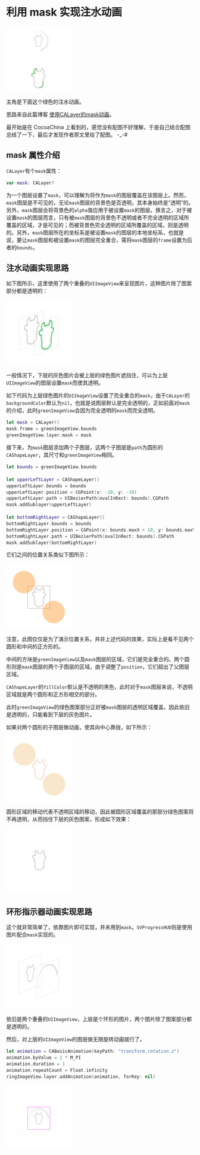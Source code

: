 # 利用 mask 实现注水动画

![](./Screenshot/commtonFinal.gif)

主角是下面这个绿色的注水动画。

思路来自此篇博客 [使用CALayer的mask动画](http://wuwen1030.github.io/blog/2014/11/17/shi-yong-calayerde-maskdong-hua/)。

最开始是在 CocoaChina 上看到的，感觉没有配图不好理解，于是自己结合配图总结了一下，最后才发现作者原文里给了配图。 -_-#

## mask 属性介绍

`CALayer`有个`mask`属性：

```swift
var mask: CALayer?
```

为一个图层设置了`mask`，可以理解为将作为`mask`的图层覆盖在该图层上。然而，`mask`图层是不可见的，无论`mask`图层的背景色是否透明，其本身始终是“透明”的。另外，`mask`图层会将背景色的`alpha`值应用于被设置`mask`的图层。换言之，对于被设置`mask`的图层而言，只有被`mask`图层的背景色不透明或者不完全透明的区域所覆盖的区域，才是可见的；而被背景色完全透明的区域所覆盖的区域，则是透明的。另外，`mask`图层所在的坐标系是被设置`mask`的图层的本地坐标系，也就是说，要让`mask`图层和被设置`mask`的图层完全重合，需将`mask`图层的`frame`设置为后者的`bounds`。

## 注水动画实现思路

如下图所示，这里使用了两个重叠的`UIImageView`来呈现图片，这种图片除了图案部分都是透明的：

![](./Screenshot/hierarchy1.png)

一般情况下，下层的灰色图片会被上层的绿色图片遮挡住，可以为上层`UIImageView`的图层设置`mask`而使其透明。

如下代码为上层绿色图片的`UIImageView`设置了完全重合的`mask`，由于`CALayer`的`backgroundColor`默认为`nil`，也就是说图层默认是完全透明的，正如前面对`mask`的介绍，此时`greenImageView`会因为完全透明的`mask`而完全透明。

```swift
let mask = CALayer()
mask.frame = greenImageView.bounds
greenImageView.layer.mask = mask
```

接下来，为`mask`图层添加两个子图层，这两个子图层是`path`为圆形的`CAShapeLayer`，其尺寸和`greenImageView`相同。

```swift
let bounds = greenImageView.bounds

let upperLeftLayer = CAShapeLayer()
upperLeftLayer.bounds = bounds
upperLeftLayer.position = CGPoint(x: -10, y: -10)
upperLeftLayer.path = UIBezierPath(ovalInRect: bounds).CGPath
mask.addSublayer(upperLeftLayer)

let bottomRightLayer = CAShapeLayer()
bottomRightLayer.bounds = bounds
bottomRightLayer.position = CGPoint(x: bounds.maxX + 10, y: bounds.maxY + 10)
bottomRightLayer.path = UIBezierPath(ovalInRect: bounds).CGPath
mask.addSublayer(bottomRightLayer)
```

它们之间的位置关系类似下图所示：

![](./Screenshot/mask.png)

注意，此图仅仅是为了演示位置关系，并非上述代码的效果，实际上是看不见两个圆形和中间的正方形的。

中间的方块是`greenImageView`以及`mask`图层的区域，它们是完全重合的。两个圆形则是`mask`图层的两个子图层的区域，由于调整了`position`，它们超出了父图层区域。

`CAShapeLayer`的`fillColor`默认是不透明的黑色，此时对于`mask`图层来说，不透明区域就是两个圆形和正方形相交的部分。

此时`greenImageView`的绿色图案部分正好被`mask`图层的透明区域覆盖，因此依旧是透明的，只能看到下层的灰色图片。

如果对两个圆形的子图层做动画，使其向中心靠拢，如下所示：

![](./Screenshot/maskAnimation.gif)

圆形区域的移动代表不透明区域的移动，因此被圆形区域覆盖的那部分绿色图案将不再透明，从而挡住下层的灰色图案，形成如下效果：

![](./Screenshot/maskFinal.gif)

## 环形指示器动画实现思路

这个就非常简单了，依靠图片即可实现，并未用到`mask`。`SVProgressHUD`则是使用图片配合`mask`实现的。

![](./Screenshot/hierarchy2.png)

依旧是两个重叠的`UIImageView`，上层是个环形的图片，两个图片除了图案部分都是透明的。

然后，对上层的`UIImageView`的图层做无限旋转动画就行了。

```swift
let animation = CABasicAnimation(keyPath: "transform.rotation.z")
animation.byValue = 2 * M_PI
animation.duration = 1
animation.repeatCount = Float.infinity
ringImageView.layer.addAnimation(animation, forKey: nil)
```

![](./Screenshot/ringIndicator.gif)

